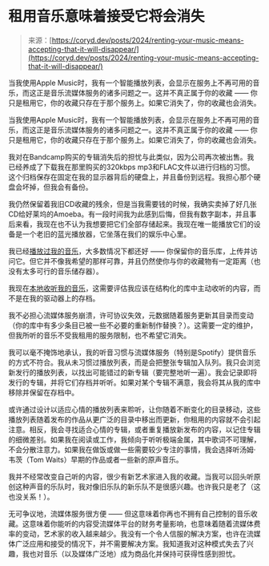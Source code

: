 <!--yml

category: 未分类

date: 2024-05-27 14:43:04

-->

# 租用音乐意味着接受它将会消失

> 来源：[https://coryd.dev/posts/2024/renting-your-music-means-accepting-that-it-will-disappear/](https://coryd.dev/posts/2024/renting-your-music-means-accepting-that-it-will-disappear/)

当我使用Apple Music时，我有一个智能播放列表，会显示在服务上不再可用的音乐，而这正是音乐流媒体服务的诸多问题之一。这并不真正属于你的收藏 —— 你只是租用它，你的收藏只存在于那个服务上。如果它消失了，你的收藏也会消失。

当我使用Apple Music时，我有一个智能播放列表，会显示在服务上不再可用的音乐，而这正是音乐流媒体服务的诸多问题之一。这并不真正属于你的收藏 —— 你只是租用它，你的收藏只存在于那个服务上。如果它消失了，你的收藏也会消失。

我对在Bandcamp购买的专辑消失后的担忧与此类似，因为公司再次被出售。我已经养成了下载我在那里购买的320kbps mp3和FLAC文件以进行归档的习惯。这个归档保存在固定在我的显示器背后的硬盘上，并且备份到远程。我担心那个硬盘会坏掉，但我会有备份。

我仍然保留着我旧CD收藏的残余，但是当我需要钱的时候，我确实卖掉了好几张CD给好莱坞的Amoeba。有一段时间我为此感到后悔，但我有数字副本，并且事后来看，我现在也不认为我想要把它们全部存储起来。我现在唯一能播放它们的设备是一个老旧的蓝光播放器，它坐落在我们的娱乐中心里。

我已经[播放过我的音乐](/posts/2023/i-dont-want-streaming-music/)，大多数情况下都还好 —— 你保留你的音乐库，上传并访问它。但它并不像我希望的那样可靠，并且仍然使你与你的收藏物有一定距离（也没有太多可行的音乐储存器）。

我现在[本地收听我的音乐](/posts/2023/locally-stored-music-and-storage-as-a-meaningful-constraint/)，这需要评估我应该在结构化的库中主动收听的内容，而不是在我的驱动器上的存档。

我不必担心流媒体服务崩溃，许可协议失效，元数据随着服务更新其目录而变动（你的库中有多少条目已被一些不必要的重新制作替换？）。这需要一定的维护，但我所听的音乐不受我租用的服务限制，也不希望它消失。

我可以毫不掩饰地承认，我的听音习惯与流媒体服务（特别是Spotify）提供音乐的方式不符合。我从未习惯过播放列表，而是会把整张专辑加入队列。我只会浏览新发行的播放列表，以找出可能错过的新专辑（要完整地听一遍）。我会记录即将发行的专辑，并将它们存档并听听。如果对某个专辑不满意，我会将其从我的库中移除并保留在存档中。

或许通过设计以适应心情的播放列表来聆听，让你随着不断变化的目录移动，这些播放列表随着发布的作品从更广泛的目录中移出而更新，你租用的内容就不会引起注意。相反，我会寻找适合心情的专辑，或者重复播放新发布的内容，以记住专辑的细微差别。如果我在阅读或工作，我倾向于听听极端金属，其中歌词不可理解，不会分散注意力。如果我在做饭或做一些需要较少专注的事情，我会选择听汤姆·韦茨（Tom Waits）早期的作品或者一些新的原声音乐。

我并不经常改变自己听的内容，很少有新艺术家进入我的收藏。当我可以回头听原创这种声音的乐队时，我对像旧乐队的新乐队不是很感兴趣。也许我只是老了（这也没关系！）。

无可争议地，流媒体服务很方便 —— 但这意味着你再也不拥有自己控制的音乐收藏。这意味着你能听的内容受流媒体平台的财务考量影响，也意味着随着流媒体费率的变动，艺术家的收入越来越少。我没有一个令人信服的解决方案，也许在流媒体广泛应用和接受的情况下，并不需要解决方案。我知道我对这种模式失去了兴趣，我也对音乐（以及媒体广泛地）成为商品化并保持可获得性感到担忧。
